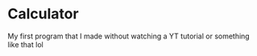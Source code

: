 # Calculator
My first program that I made without watching a YT tutorial or something like that lol
